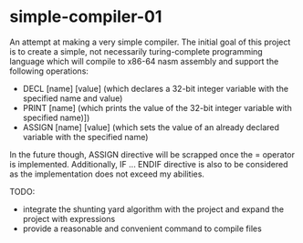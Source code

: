 # simple-compiler-01
An attempt at making a very simple compiler.
The initial goal of this project is to create a simple, not necessarily turing-complete programming language which will compile to x86-64 nasm assembly and support the following operations:
- DECL [name] [value] (which declares a 32-bit integer variable with the specified name and value)
- PRINT [name] (which prints the value of the 32-bit integer variable with specified name)])
- ASSIGN [name] [value] (which sets the value of an already declared variable with the specified name)

In the future though, ASSIGN directive will be scrapped once the = operator is implemented. Additionally, IF ... ENDIF directive is also to be considered as the implementation does not exceed my abilities.

TODO:
- integrate the shunting yard algorithm with the project and expand the project with expressions
- provide a reasonable and convenient command to compile files 
